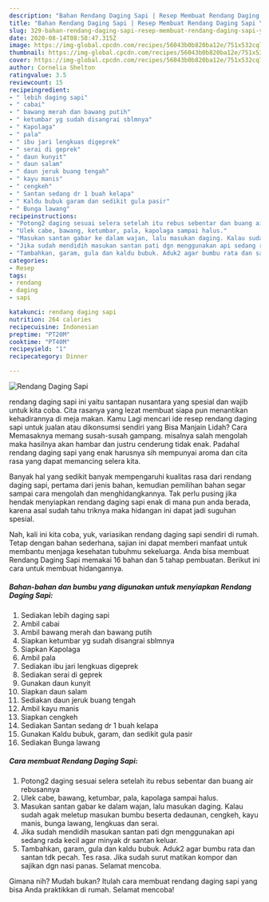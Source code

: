 ```yaml
---
description: "Bahan Rendang Daging Sapi | Resep Membuat Rendang Daging Sapi Yang Mudah Dan Praktis"
title: "Bahan Rendang Daging Sapi | Resep Membuat Rendang Daging Sapi Yang Mudah Dan Praktis"
slug: 329-bahan-rendang-daging-sapi-resep-membuat-rendang-daging-sapi-yang-mudah-dan-praktis
date: 2020-08-14T08:58:47.315Z
image: https://img-global.cpcdn.com/recipes/56043b0b820ba12e/751x532cq70/rendang-daging-sapi-foto-resep-utama.jpg
thumbnail: https://img-global.cpcdn.com/recipes/56043b0b820ba12e/751x532cq70/rendang-daging-sapi-foto-resep-utama.jpg
cover: https://img-global.cpcdn.com/recipes/56043b0b820ba12e/751x532cq70/rendang-daging-sapi-foto-resep-utama.jpg
author: Cornelia Shelton
ratingvalue: 3.5
reviewcount: 15
recipeingredient:
- " lebih daging sapi"
- " cabai"
- " bawang merah dan bawang putih"
- " ketumbar yg sudah disangrai sblmnya"
- " Kapolaga"
- " pala"
- " ibu jari lengkuas digeprek"
- " serai di geprek"
- " daun kunyit"
- " daun salam"
- " daun jeruk buang tengah"
- " kayu manis"
- " cengkeh"
- " Santan sedang dr 1 buah kelapa"
- " Kaldu bubuk garam dan sedikit gula pasir"
- " Bunga lawang"
recipeinstructions:
- "Potong2 daging sesuai selera setelah itu rebus sebentar dan buang air rebusannya"
- "Ulek cabe, bawang, ketumbar, pala, kapolaga sampai halus."
- "Masukan santan gabar ke dalam wajan, lalu masukan daging. Kalau sudah agak meletup masukan bumbu beserta dedaunan, cengkeh, kayu manis, bunga lawang, lengkuas dan serai."
- "Jika sudah mendidih masukan santan pati dgn menggunakan api sedang rada kecil agar minyak dr santan keluar."
- "Tambahkan, garam, gula dan kaldu bubuk. Aduk2 agar bumbu rata dan santan tdk pecah. Tes rasa. Jika sudah surut matikan kompor dan sajikan dgn nasi panas. Selamat mencoba."
categories:
- Resep
tags:
- rendang
- daging
- sapi

katakunci: rendang daging sapi 
nutrition: 264 calories
recipecuisine: Indonesian
preptime: "PT20M"
cooktime: "PT40M"
recipeyield: "1"
recipecategory: Dinner

---
```



![Rendang Daging Sapi](https://img-global.cpcdn.com/recipes/56043b0b820ba12e/751x532cq70/rendang-daging-sapi-foto-resep-utama.jpg)


rendang daging sapi ini yaitu santapan nusantara yang spesial dan wajib untuk kita coba. Cita rasanya yang lezat membuat siapa pun menantikan kehadirannya di meja makan.
Kamu Lagi mencari ide resep rendang daging sapi untuk jualan atau dikonsumsi sendiri yang Bisa Manjain Lidah? Cara Memasaknya memang susah-susah gampang. misalnya salah mengolah maka hasilnya akan hambar dan justru cenderung tidak enak. Padahal rendang daging sapi yang enak harusnya sih mempunyai aroma dan cita rasa yang dapat memancing selera kita.



Banyak hal yang sedikit banyak mempengaruhi kualitas rasa dari rendang daging sapi, pertama dari jenis bahan, kemudian pemilihan bahan segar sampai cara mengolah dan menghidangkannya. Tak perlu pusing jika hendak menyiapkan rendang daging sapi enak di mana pun anda berada, karena asal sudah tahu triknya maka hidangan ini dapat jadi suguhan spesial.


Nah, kali ini kita coba, yuk, variasikan rendang daging sapi sendiri di rumah. Tetap dengan bahan sederhana, sajian ini dapat memberi manfaat untuk membantu menjaga kesehatan tubuhmu sekeluarga. Anda bisa membuat Rendang Daging Sapi memakai 16 bahan dan 5 tahap pembuatan. Berikut ini cara untuk membuat hidangannya.

<!--inarticleads1-->

##### Bahan-bahan dan bumbu yang digunakan untuk menyiapkan Rendang Daging Sapi:

1. Sediakan  lebih daging sapi
1. Ambil  cabai
1. Ambil  bawang merah dan bawang putih
1. Siapkan  ketumbar yg sudah disangrai sblmnya
1. Siapkan  Kapolaga
1. Ambil  pala
1. Sediakan  ibu jari lengkuas digeprek
1. Sediakan  serai di geprek
1. Gunakan  daun kunyit
1. Siapkan  daun salam
1. Sediakan  daun jeruk buang tengah
1. Ambil  kayu manis
1. Siapkan  cengkeh
1. Sediakan  Santan sedang dr 1 buah kelapa
1. Gunakan  Kaldu bubuk, garam, dan sedikit gula pasir
1. Sediakan  Bunga lawang




<!--inarticleads2-->

##### Cara membuat Rendang Daging Sapi:

1. Potong2 daging sesuai selera setelah itu rebus sebentar dan buang air rebusannya
1. Ulek cabe, bawang, ketumbar, pala, kapolaga sampai halus.
1. Masukan santan gabar ke dalam wajan, lalu masukan daging. Kalau sudah agak meletup masukan bumbu beserta dedaunan, cengkeh, kayu manis, bunga lawang, lengkuas dan serai.
1. Jika sudah mendidih masukan santan pati dgn menggunakan api sedang rada kecil agar minyak dr santan keluar.
1. Tambahkan, garam, gula dan kaldu bubuk. Aduk2 agar bumbu rata dan santan tdk pecah. Tes rasa. Jika sudah surut matikan kompor dan sajikan dgn nasi panas. Selamat mencoba.




Gimana nih? Mudah bukan? Itulah cara membuat rendang daging sapi yang bisa Anda praktikkan di rumah. Selamat mencoba!
